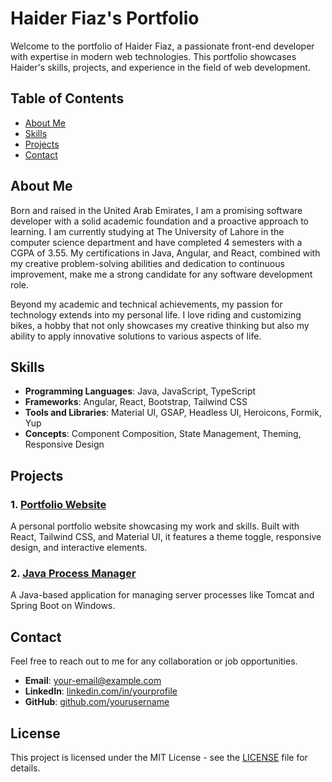  # Haider Fiaz's Portfolio

Welcome to the portfolio of Haider Fiaz, a passionate front-end developer with expertise in modern web technologies. This portfolio showcases Haider's skills, projects, and experience in the field of web development.

## Table of Contents

- [About Me](#about-me)
- [Skills](#skills)
- [Projects](#projects)
- [Contact](#contact)

## About Me

Born and raised in the United Arab Emirates, I am a promising software developer with a solid academic foundation and a proactive approach to learning. I am currently studying at The University of Lahore in the computer science department and have completed 4 semesters with a CGPA of 3.55. My certifications in Java, Angular, and React, combined with my creative problem-solving abilities and dedication to continuous improvement, make me a strong candidate for any software development role.

Beyond my academic and technical achievements, my passion for technology extends into my personal life. I love riding and customizing bikes, a hobby that not only showcases my creative thinking but also my ability to apply innovative solutions to various aspects of life.

## Skills

- **Programming Languages**: Java, JavaScript, TypeScript
- **Frameworks**: Angular, React, Bootstrap, Tailwind CSS
- **Tools and Libraries**: Material UI, GSAP, Headless UI, Heroicons, Formik, Yup
- **Concepts**: Component Composition, State Management, Theming, Responsive Design

## Projects
 
### 1. [Portfolio Website](#)
A personal portfolio website showcasing my work and skills. Built with React, Tailwind CSS, and Material UI, it features a theme toggle, responsive design, and interactive elements.

### 2. [Java Process Manager](#)
A Java-based application for managing server processes like Tomcat and Spring Boot on Windows.

## Contact

Feel free to reach out to me for any collaboration or job opportunities.

- **Email**: [your-email@example.com](mailto:your-email@example.com)
- **LinkedIn**: [linkedin.com/in/yourprofile](https://linkedin.com/in/yourprofile)
- **GitHub**: [github.com/yourusername](https://github.com/yourusername)

## License

This project is licensed under the MIT License - see the [LICENSE](LICENSE) file for details.

